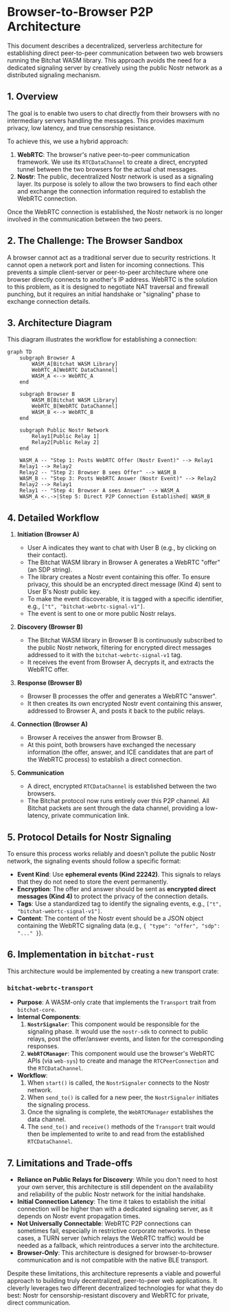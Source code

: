 
# Browser-to-Browser P2P Architecture

This document describes a decentralized, serverless architecture for establishing direct peer-to-peer communication between two web browsers running the Bitchat WASM library. This approach avoids the need for a dedicated signaling server by creatively using the public Nostr network as a distributed signaling mechanism.

## 1. Overview

The goal is to enable two users to chat directly from their browsers with no intermediary servers handling the messages. This provides maximum privacy, low latency, and true censorship resistance.

To achieve this, we use a hybrid approach:

1.  **WebRTC**: The browser's native peer-to-peer communication framework. We use its `RTCDataChannel` to create a direct, encrypted tunnel between the two browsers for the actual chat messages.
2.  **Nostr**: The public, decentralized Nostr network is used as a signaling layer. Its purpose is solely to allow the two browsers to find each other and exchange the connection information required to establish the WebRTC connection.

Once the WebRTC connection is established, the Nostr network is no longer involved in the communication between the two peers.

## 2. The Challenge: The Browser Sandbox

A browser cannot act as a traditional server due to security restrictions. It cannot open a network port and listen for incoming connections. This prevents a simple client-server or peer-to-peer architecture where one browser directly connects to another's IP address. WebRTC is the solution to this problem, as it is designed to negotiate NAT traversal and firewall punching, but it requires an initial handshake or "signaling" phase to exchange connection details.

## 3. Architecture Diagram

This diagram illustrates the workflow for establishing a connection:

```mermaid
graph TD
    subgraph Browser A
        WASM_A[Bitchat WASM Library]
        WebRTC_A[WebRTC DataChannel]
        WASM_A <--> WebRTC_A
    end

    subgraph Browser B
        WASM_B[Bitchat WASM Library]
        WebRTC_B[WebRTC DataChannel]
        WASM_B <--> WebRTC_B
    end

    subgraph Public Nostr Network
        Relay1[Public Relay 1]
        Relay2[Public Relay 2]
    end

    WASM_A -- "Step 1: Posts WebRTC Offer (Nostr Event)" --> Relay1
    Relay1 --> Relay2
    Relay2 -- "Step 2: Browser B sees Offer" --> WASM_B
    WASM_B -- "Step 3: Posts WebRTC Answer (Nostr Event)" --> Relay2
    Relay2 --> Relay1
    Relay1 -- "Step 4: Browser A sees Answer" --> WASM_A
    WASM_A <-.->|Step 5: Direct P2P Connection Established| WASM_B
```

## 4. Detailed Workflow

1.  **Initiation (Browser A)**
    *   User A indicates they want to chat with User B (e.g., by clicking on their contact).
    *   The Bitchat WASM library in Browser A generates a WebRTC "offer" (an SDP string).
    *   The library creates a Nostr event containing this offer. To ensure privacy, this should be an encrypted direct message (Kind 4) sent to User B's Nostr public key.
    *   To make the event discoverable, it is tagged with a specific identifier, e.g., `["t", "bitchat-webrtc-signal-v1"]`.
    *   The event is sent to one or more public Nostr relays.

2.  **Discovery (Browser B)**
    *   The Bitchat WASM library in Browser B is continuously subscribed to the public Nostr network, filtering for encrypted direct messages addressed to it with the `bitchat-webrtc-signal-v1` tag.
    *   It receives the event from Browser A, decrypts it, and extracts the WebRTC offer.

3.  **Response (Browser B)**
    *   Browser B processes the offer and generates a WebRTC "answer".
    *   It then creates its own encrypted Nostr event containing this answer, addressed to Browser A, and posts it back to the public relays.

4.  **Connection (Browser A)**
    *   Browser A receives the answer from Browser B.
    *   At this point, both browsers have exchanged the necessary information (the offer, answer, and ICE candidates that are part of the WebRTC process) to establish a direct connection.

5.  **Communication**
    *   A direct, encrypted `RTCDataChannel` is established between the two browsers.
    *   The Bitchat protocol now runs entirely over this P2P channel. All Bitchat packets are sent through the data channel, providing a low-latency, private communication link.

## 5. Protocol Details for Nostr Signaling

To ensure this process works reliably and doesn't pollute the public Nostr network, the signaling events should follow a specific format:

*   **Event Kind**: Use **ephemeral events (Kind 22242)**. This signals to relays that they do not need to store the event permanently.
*   **Encryption**: The offer and answer should be sent as **encrypted direct messages (Kind 4)** to protect the privacy of the connection details.
*   **Tags**: Use a standardized tag to identify the signaling events, e.g., `["t", "bitchat-webrtc-signal-v1"]`.
*   **Content**: The content of the Nostr event should be a JSON object containing the WebRTC signaling data (e.g., `{ "type": "offer", "sdp": "..." }`).

## 6. Implementation in `bitchat-rust`

This architecture would be implemented by creating a new transport crate:

### `bitchat-webrtc-transport`

*   **Purpose**: A WASM-only crate that implements the `Transport` trait from `bitchat-core`.
*   **Internal Components**:
    1.  **`NostrSignaler`**: This component would be responsible for the signaling phase. It would use the `nostr-sdk` to connect to public relays, post the offer/answer events, and listen for the corresponding responses.
    2.  **`WebRTCManager`**: This component would use the browser's WebRTC APIs (via `web-sys`) to create and manage the `RTCPeerConnection` and the `RTCDataChannel`.
*   **Workflow**:
    1.  When `start()` is called, the `NostrSignaler` connects to the Nostr network.
    2.  When `send_to()` is called for a new peer, the `NostrSignaler` initiates the signaling process.
    3.  Once the signaling is complete, the `WebRTCManager` establishes the data channel.
    4.  The `send_to()` and `receive()` methods of the `Transport` trait would then be implemented to write to and read from the established `RTCDataChannel`.

## 7. Limitations and Trade-offs

*   **Reliance on Public Relays for Discovery**: While you don't need to host your own server, this architecture is still dependent on the availability and reliability of the public Nostr network for the initial handshake.
*   **Initial Connection Latency**: The time it takes to establish the initial connection will be higher than with a dedicated signaling server, as it depends on Nostr event propagation times.
*   **Not Universally Connectable**: WebRTC P2P connections can sometimes fail, especially in restrictive corporate networks. In these cases, a TURN server (which relays the WebRTC traffic) would be needed as a fallback, which reintroduces a server into the architecture.
*   **Browser-Only**: This architecture is designed for browser-to-browser communication and is not compatible with the native BLE transport.

Despite these limitations, this architecture represents a viable and powerful approach to building truly decentralized, peer-to-peer web applications. It cleverly leverages two different decentralized technologies for what they do best: Nostr for censorship-resistant discovery and WebRTC for private, direct communication.

